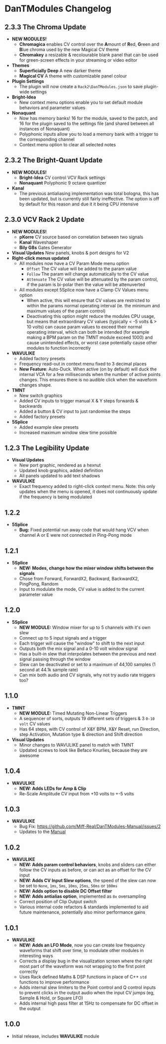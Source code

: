 # DanTModules Changelog

## 2.3.3 **The Chroma Update**
* **NEW MODULES!**
  * **Chromagica** enables CV control over the **A**mount of **R**ed, **G**reen and **B**lue chroma used by the new Magical CV theme
  * **Chromakey** a resizable & recolourable blank panel that can be used for green-screen effects in your streaming or video editor
* **Themes**
  * **Superficially Deep** A new darker theme
  * **Magical CV** A theme with customizable panel colour
* **Plugin Settings**
  * The plugin will now create a `Rack2\DanTModules.json` to save plugin-wide settings
* **Bright-Idea**
  * New context menu options enable you to set default module behaviors and parameter values
* **Nonaquant**
  * Now has memory banks! 16 for the module, saved to the patch, and 16 for the plugin saved to the settings file (and shared between all instances of Nonaquant)
  * Polyphonic inputs allow you to load a memory bank with a trigger to the corresponding channel
  * Context menu option to clear all selected notes

## 2.3.2 **The Bright-Quant Update**
* **NEW MODULES!**
  * **Bright-Idea** CV control VCV Rack settings
  * **Nonaquant** Polyphonic 9 octave quantizer
* **Kanal**
  * The previous antialiasing implementation was total bologna, this has been updated, but is currently still fairly ineffective. The option is off by default for this reason and due it it being CPU intensive

## 2.3.0 **VCV Rack 2 Update**
* **NEW MODULES!**
  * **pKorre** CV source based on correlation between two signals
  * **Kanal** Waveshaper
  * **Bily G8s** Gates Generator
* **Visual Updates** New panels, knobs & port designs for V2
* **Right-click menus updated**
  * All modules now have a CV Param Mode menu option
    * `Offset` The CV value will be added to the param value
    * `Follow` The param will change automatically to the CV value
    * `Attenuate` The CV value will be attenuated by the param control, if the param is bi-polar then the value will be attenuverted
  * All modules except 5Splice now have a Clamp CV Values menu option
    * When active, this will ensure that CV values are restricted to within the params normal operating interval (ie. the minimum and maximum values of the param control)
    * Deactivating this option might reduce the modules CPU usage, but means that extraordinary CV values (typically < -5 volts & > 10 volts) can cause param values to exceed their normal operating interval, which can both be intended (for example making a BPM param on the TMNT module exceed 1000) and cause unintended effects, or worst case potentially cause other modules to function incorrectly
* **WAVULIKE**
  * Added factory presets
  * Frequency read-out in context menu fixed to 3 decimal places
  * **New Feature**: Auto-Duck. When active (on by default) will duck the internal VCA for a few milliseconds when the number of active points changes. This ensures there is no audible click when the waveform changes shape.
* **TMNT**
  * New switch graphics
  * Added CV inputs to trigger manual X & Y steps forwards & backwards
  * Added a button & CV input to just randomise the steps
  * Added factory presets
* **5Splice**
  * Added example slew presets
  * Increased maximum window slew time possible

## 1.2.3 **The Legibility Update**

* **Visual Updates**
  * New port graphic, rendered as a hexnut
  * Updated knob graphics, added definition
  * All panels updated to add text shadows
* **WAVULIKE**
  * Exact frequency added to right-click context menu. Note: this only updates when the menu is opened, it does not continuously update if the frequency is being modulated

## 1.2.2

* **5Splice**
  * **Bug:** Fixed potential run away code that would hang VCV when channel A or E were not connected in Ping-Pong mode

## 1.2.1

* **5Splice**
  * **NEW: Modes, change how the mixer window shifts between the signals**
  * Chose from Forward, ForwardX2, Backward, BackwardX2, PingPong, Random
  * Input to modulate the mode, CV value is added to the current parameter value

## 1.2.0

* **5Splice**
  * **NEW MODULE:** Window mixer for up to 5 channels with it's own slew
  * Connect up to 5 input signals and a trigger
  * Each trigger will cause the "window" to shift to the next input
  * Outputs both the mix signal and a 0-10 volt window signal
  * Has a built-in slew that interpolates between the previous and next signal passing through the window
  * Slew can be deactivated or set to a maximum of 44,100 samples (1 second at 44.1k sample rate)
  * Can mix both audio and CV signals, why not try audio rate triggers too?

## 1.1.0

* **TMNT**
  * **NEW MODULE:** Timed Mutating Non-Linear Triggers
  * A sequencer of sorts, outputs 19 different sets of triggers & 3 `0-10 volt` CV values
  * Has 64 steps, with CV control of X&Y BPM, X&Y Reset, run Direction, step Activation, Mutation type & direction and Shift direction
* **Visual Updates**
  * Minor changes to WAVULIKE panel to match with TMNT
  * Updated screws to look like Befaco Knurlies, because they are awesome

## 1.0.4

* **WAVULIKE**
  * **NEW: Adds LEDs for Amp & Clip**
  * Re-Scale Amplitude CV input from +10 volts to +-5 volts

## 1.0.3

* **WAVULIKE**
  * Bug Fix: https://github.com/Miff-Real/DanTModules-Manual/issues/2
  * Updates to the [Manual](https://github.com/Miff-Real/DanTModules-Manual)

## 1.0.2

* **WAVULIKE**
  * **NEW: Adds param control behaviors**, knobs and sliders can either follow the CV inputs as before, or can act as an offset for the CV input
  * **NEW: Adds CV Input Slew options**, the speed of the slew can now be set to `None`, `1ms`, `5ms`, `10ms`, `25ms`, `50ms` or `100ms`
  * **NEW: Adds option to disable DC Offset filter**
  * **NEW: Adds antialias option**, implemented as `8x` oversampling
  * Correct position of Clip Output switch
  * Various internal code refactors & standards implemented to aid future maintenance, potentially also minor performance gains

## 1.0.1

* **WAVULIKE**
  * **NEW: Adds an LFO Mode**, now you can create low frequency waveforms that shift over time, to modulate other modules in interesting ways
  * Corrects a display bug in the visualization screen where the right most part of the waveform was not wrapping to the first point correctly
  * Uses Rack defined Maths & DSP functions in place of C++ `std` functions to improve performance
  * Adds internal slew limiters to the Point control and Q control inputs to prevent clicks in the output audio when the input CV jumps (eg, Sample & Hold, or Square LFO)
  * Adds internal high pass filter at 15Hz to compensate for DC offset in the output

## 1.0.0

* Initial release, includes **WAVULIKE** module
